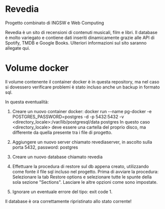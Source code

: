 # Revedia
Progetto combinato di INGSW e Web Computing

Revedia è un sito di recensioni di contenuti musicali, film e libri.
Il database è molto variegato e contiene dati inseriti dinamicamente grazie alle API di Spotify, TMDB e Google Books.
Ulteriori informazioni sul sito saranno allegate qui.

# Volume docker
Il volume contenente il container docker è in questa repository, ma nel caso si dovessero verificare problemi 
è stato incluso anche un backup in formato sql.

In questa eventualità:

1) Creare un nuovo container docker:
docker run --name pg-docker -e POSTGRES_PASSWORD=postgres -d -p 5432:5432 -v <directory_locale>:/var/lib/postgresql/data postgres
In questo caso <directory_locale> deve essere una cartella del proprio disco, ma differente da quella presente tra i file di progetto.

2) Aggiungere un nuovo server chiamato revediaserver, in ascolto sulla porta 5432, password: postgres

3) Creare un nuovo database chiamato revedia

4) Effettuare la procedura di restore sul db appena creato, utilizzando come fonte il file sql incluso nel progetto. Prima di avviare la procedura:
   Selezionare la tab Restore options e selezionare tutte le spunte della sola sezione "Sections". Lasciare le altre opzioni come sono impostate.
   
5) Ignorare un eventuale errore del tipo: exit code 1.

Il database è ora correttamente ripristinato allo stato corrente!
